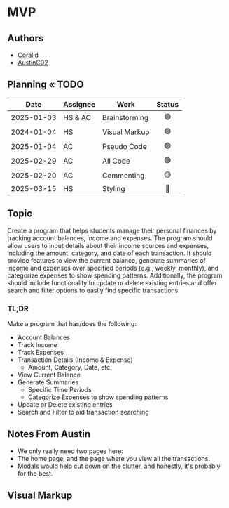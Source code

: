 # MVP
## Authors
- [Coralid](https://github.com/Coralid)
- [AustinC02](https://github.com/AustinC02)

## Planning « TODO
| Date       | Assignee | Work          |     Status      |
|------------|----------|---------------|:---------------:|
| 2025-01-03 | HS & AC  | Brainstorming | :green_circle:  |
| 2024-01-04 | HS       | Visual Markup | :green_circle:  |
| 2025-01-04 | AC       | Pseudo Code   | :green_circle:  |
| 2025-02-29 | AC       | All Code      | :green_circle:  |
| 2025-02-20 | AC       | Commenting    | :yellow_circle: |
| 2025-03-15 | HS       | Styling       |  :red_circle:   |

## Topic
Create a program that helps students manage their personal finances by tracking account balances, income and expenses. The program should allow users to input details about their income sources and expenses, including the amount, category, and date of each transaction.
It should provide features to view the current balance, generate summaries of income and expenses over specified periods (e.g., weekly, monthly), and categorize expenses to show spending patterns. Additionally, the program should include functionality to update or delete existing entries and offer search and filter options to easily find specific transactions.

### TL;DR
Make a program that has/does the following:
- Account Balances
- Track Income
- Track Expenses
- Transaction Details (Income & Expense)
    - Amount, Category, Date, etc.
- View Current Balance
- Generate Summaries
    - Specific Time Periods
    - Categorize Expenses to show spending patterns
- Update or Delete existing entries
- Search and Filter to aid transaction searching

## Notes From Austin
- We only really need two pages here:
- The home page, and the page where you view all the transactions.
- Modals would help cut down on the clutter, and honestly, it's probably for the best.


## Visual Markup
